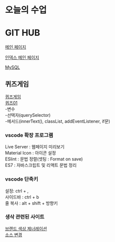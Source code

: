 # 오늘의 수업   

   
# GIT HUB   
[메인 페이지](https://seodaewon1.github.io/class2024/)   
   
[인덱스 메인 페이지](https://seodaewon1.github.io/class2024/index.html)   

[MySQL](https://seodaewon1.github.io/class2024/mysql/index.html)  

## 퀴즈게임
[퀴즈게임](https://seodaewon1.github.io/class2024/quiz/index.html)   
[퀴즈01](https://seodaewon1.github.io/class2024/quiz/quiz01.html)   
-변수   
-선택자(querySelector)   
-메서드(innerText(), classList, addEventListener, if문)   

### vscode 확장 프로그램   
Live Server : 웹페이지 미리보기   
Material Icon : 아이콘 설정   
ESlint : 문법 정렬(셋팅 : Format on save)   
ES7 : 자바스크립트 및 리액트 문법 정리   

### vscode 단축키   
설정: ctrl + ,   
사이드바 : ctrl + b   
줄 복사 : alt + shift + 방향키

### 생삭 관련된 사이트
[브랜드 색상 제너레이션](https://huemint.com/brand-intersection/)   
[소스 변경](https://www.sassmeister.com/)   